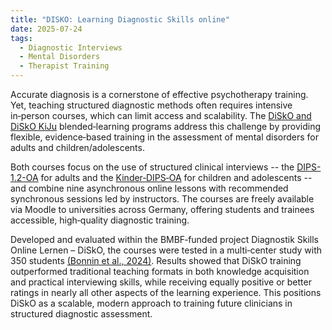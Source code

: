```yaml
---
title: "DISKO: Learning Diagnostic Skills online"
date: 2025-07-24
tags:
  - Diagnostic Interviews
  - Mental Disorders
  - Therapist Training 
---
```


Accurate diagnosis is a cornerstone of effective psychotherapy training. Yet, teaching structured diagnostic methods often requires intensive in‑person courses, which can limit access and scalability. The [DiSkO and DiSkO KiJu](https://fbz-bochum.de/disko-und-disko-kiju) blended‑learning programs address this challenge by providing flexible, evidence‑based training in the assessment of mental disorders for adults and children/adolescents.

Both courses focus on the use of structured clinical interviews -- the [DIPS-1.2-OA](https://fbz-bochum.de/dips-oa1-2) for adults and the [Kinder‑DIPS‑OA](https://fbz-bochum.de/kinder-dips-oa) for children and adolescents -- and combine nine asynchronous online lessons with recommended synchronous sessions led by instructors. The courses are freely available via Moodle to universities across Germany, offering students and trainees accessible, high‑quality diagnostic training.

Developed and evaluated within the BMBF‑funded project Diagnostik Skills Online Lernen – DiSkO, the courses were tested in a multi‑center study with 350 students [(Bonnin et al., 2024)](https://gabbonnin.github.io/publication/a-blended-learning-course-on-the-diagnostics-of-mental-disorders-multicenter-cluster-randomized-noninferiority-trial/). Results showed that DiSkO training outperformed traditional teaching formats in both knowledge acquisition and practical interviewing skills, while receiving equally positive or better ratings in nearly all other aspects of the learning experience. This positions DiSkO as a scalable, modern approach to training future clinicians in structured diagnostic assessment.